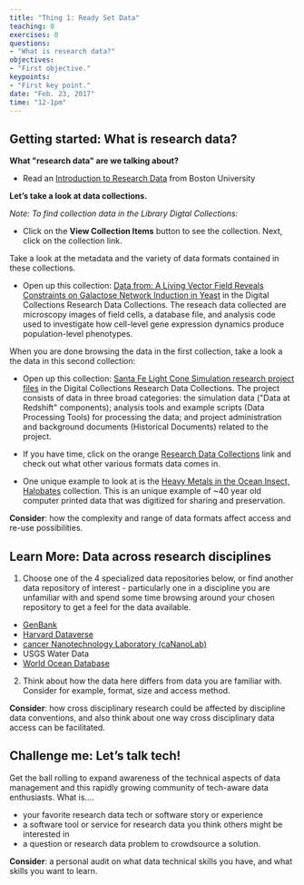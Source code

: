 ```yaml
---
title: "Thing 1: Ready Set Data"
teaching: 0
exercises: 0
questions:
- "What is research data?"
objectives:
- "First objective."
keypoints:
- "First key point."
date: "Feb. 23, 2017"
time: "12-1pm"
---
```


## Getting started: What is research data?

**What "research data" are we talking about?**

* Read an [Introduction to Research Data](http://www.bu.edu/datamanagement/background/whatisdata/) from Boston University








**Let’s take a look at data collections.**

*Note: To find collection data in the Library Digtal Collections:*
* Click on the **View Collection Items** button to see the collection.  Next, click on the collection link. 

Take a look at the metadata and the variety of data formats contained in these collections. 

* Open up this collection: [Data from: A Living Vector Field Reveals Constraints on Galactose Network Induction in Yeast](http://library.ucsd.edu/dc/collection/bb5668210c) in the Digital Collections Research Data Collections.  The reseach data collected are microscopy images of field cells, a database file, and analysis code used to investigate how cell-level gene expression dynamics produce population-level phenotypes. 

When you are done browsing the data in the first collection, take a look a the data in this second collection:

* Open up this collection: [Santa Fe Light Cone Simulation research project files](http://library.ucsd.edu/dc/collection/bb1673671n) in the Digital Collections Research Data Collections. The project consists of data in three broad categories: the simulation data ("Data at Redshift" components); analysis tools and example scripts (Data Processing Tools) for processing the data; and project administration and background documents (Historical Documents) related to the project. 

 
* If you have time, click on the orange [Research Data Collections](http://library.ucsd.edu/dc) link and check out what other various formats data comes in.

* One unique example to look at is the [Heavy Metals in the Ocean Insect, Halobates](http://library.ucsd.edu/dc/collection/bb8056206n) collection.  This is an unique example of ~40 year old computer printed data that was digitized for sharing and preservation. 


**Consider**: how the complexity and range of data formats affect access and re-use possibilities.

## Learn More: Data across research disciplines

1. Choose one of the 4 specialized data repositories below, or find another data repository of interest - particularly one in a discipline you are unfamiliar with and spend some time browsing around your chosen repository to get a feel for the data available.

* [GenBank](https://www.ncbi.nlm.nih.gov/genbank/)
* [Harvard Dataverse](https://dataverse.harvard.edu/)
* [cancer Nanotechnology Laboratory (caNanoLab)](https://cananolab.nci.nih.gov/caNanoLab/#/)
* USGS Water Data
* [World Ocean Database](https://www.nodc.noaa.gov/OC5/WOD/pr_wod.html)

2. Think about how the data here differs from data you are familiar with.  Consider for example, format, size and access method.

**Consider**: how cross disciplinary research could be affected by discipline data conventions, and also think about one way cross disciplinary data access can be facilitated.

## Challenge me: Let’s talk tech!

Get the ball rolling to expand awareness of the technical aspects of data management and this rapidly growing community of tech-aware data enthusiasts.
What is....

* your favorite research data tech or software story or experience
* a software tool or service for research data you think others might be interested in
* a question or research data problem to crowdsource a solution.

**Consider**: a personal audit on what data technical skills you have, and what skills you want to learn.
